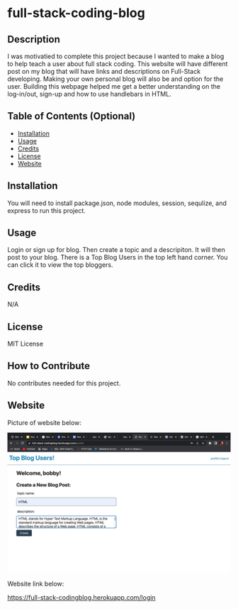 # full-stack-coding-blog

## Description

I was motivatied to complete this project because I wanted to make a blog to help teach a user about full stack coding.  This website will have different post on my blog that will have links and descriptions on Full-Stack developing. Making your own personal blog will also be and option for the user. Building this webpage helped me get a better understanding on the log-in/out, sign-up and how to use handlebars in HTML.


## Table of Contents (Optional)



- [Installation](#installation)
- [Usage](#usage)
- [Credits](#credits)
- [License](#license)
- [Website](#website)

## Installation

You will need to install package.json, node modules, session, sequlize, and express to run this project.

## Usage

Login or sign up for blog. Then create a topic and a descripiton. It will then post to your blog. There is a Top Blog Users in the top left hand corner. You can click it to view the top bloggers.



## Credits

N/A

## License

MIT License


## How to Contribute

No contributes needed for this project.


## Website

Picture of website below:

![alt text](assets/fullstack.png)


Website link below:

https://full-stack-codingblog.herokuapp.com/login

